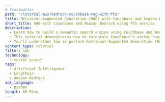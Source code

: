 ```yaml
---
# frontmatter
path: "/tutorial-aws-bedrock-couchbase-rag-with-fts"
title: Retrieval-Augmented Generation (RAG) with Couchbase and Amazon Bedrock using FTS service
short_title: RAG with Couchbase and Amazon Bedrock using FTS service
description:
  - Learn how to build a semantic search engine using Couchbase and Amazon Bedrock using FTS service.
  - This tutorial demonstrates how to integrate Couchbase's vector search capabilities with Amazon Bedrock's Titan embeddings and Claude language model.
  - You'll understand how to perform Retrieval-Augmented Generation (RAG) using LangChain and Couchbase.
content_type: tutorial
filter: sdk
technology:
  - vector search
tags:
  - Artificial Intelligence
  - LangChain
  - Amazon Bedrock
sdk_language:
  - python
length: 60 Mins
---
```

